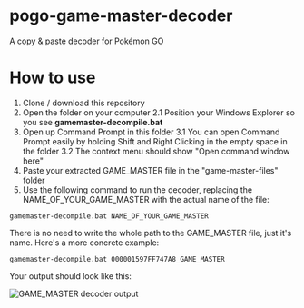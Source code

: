 # pogo-game-master-decoder
A copy &amp; paste decoder for Pokémon GO

# How to use

1. Clone / download this repository 
2. Open the folder on your computer
  2.1 Position your Windows Explorer so you see **gamemaster-decompile.bat**
3. Open up Command Prompt in this folder
  3.1 You can open Command Prompt easily by holding Shift and Right Clicking in the empty space in the folder
  3.2 The context menu should show "Open command window here"
4. Paste your extracted GAME_MASTER file in the "game-master-files" folder
5. Use the following command to run the decoder, replacing the NAME_OF_YOUR_GAME_MASTER with the actual name of the file:

``` batch
gamemaster-decompile.bat NAME_OF_YOUR_GAME_MASTER
```

There is no need to write the whole path to the GAME_MASTER file, just it's name. Here's a more concrete example:

``` batch
gamemaster-decompile.bat 000001597FF747A8_GAME_MASTER
```

Your output should look like this:

![GAME_MASTER decoder output](https://i.redditmedia.com/YgnzC7G3tZWol0RbGQsHPm5QXkeK9YwBQW68WLdA8LY.png?w=450&s=2e0add0ec3890addde7a5b683ed7da58)
